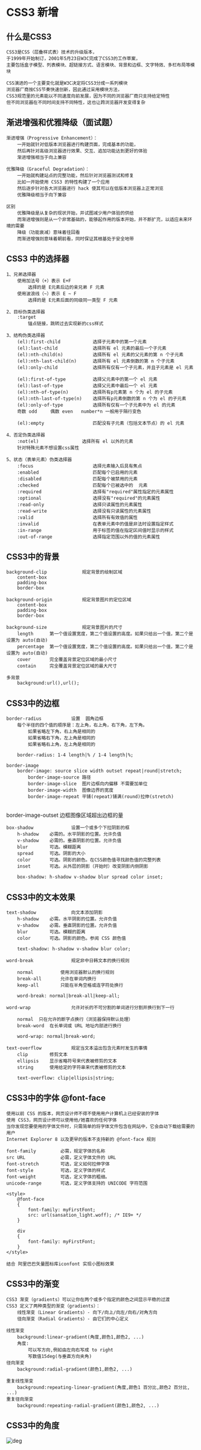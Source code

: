 # CSS3 新增

## 什么是CSS3

	CSS3是CSS（层叠样式表）技术的升级版本，
	于1999年开始制订，2001年5月23日W3C完成了CSS3的工作草案，
	主要包括盒子模型、列表模块、超链接方式、语言模块、背景和边框、文字特效、多栏布局等模块
	
	CSS演进的一个主要变化就是W3C决定将CSS3分成一系列模块
	浏览器厂商按CSS节奏快速创新，因此通过采用模块方法，
	CSS3规范里的元素能以不同速度向前发展，因为不同的浏览器厂商只支持给定特性
	但不同浏览器在不同时间支持不同特性，这也让跨浏览器开发变得复杂

## 渐进增强和优雅降级（面试题）

	渐进增强（Progressive Enhancement）：
		一开始就针对低版本浏览器进行构建页面，完成基本的功能，
		然后再针对高级浏览器进行效果、交互、追加功能达到更好的体验
		渐进增强相当于向上兼容
		
	优雅降级（Graceful Degradation）：
		一开始就构建站点的完整功能，然后针对浏览器测试和修复
		比如一开始使用 CSS3 的特性构建了一个应用
		然后逐步针对各大浏览器进行 hack 使其可以在低版本浏览器上正常浏览
		优雅降级相当于向下兼容
	
	区别
		优雅降级是从复杂的现状开始，并试图减少用户体验的供给
		而渐进增强则是从一个非常基础的，能够起作用的版本开始，并不断扩充，以适应未来环境的需要
		降级（功能衰减）意味着往回看
		而渐进增强则意味着朝前看，同时保证其根基处于安全地带

## CSS3 中的选择器

	1、兄弟选择器
		使用加法号（+）表示 E+F
			选择的是 E元素后边的亲兄弟 F 元素
		使用波浪线（~）表示 E ~ F
			选择的是 E元素后面的同级同一类型 F 元素
		
	2、目标伪类选择器
		:target
			锚点链接，跳转过去实现新的css样式
		
	3、结构伪类选择器
		(el):first-child    		选择子元素中的第一个元素
		(el):last-child				选择所有 el 元素的最后一个子元素
		(el):nth-child(n)			选择所有 el 元素的父元素的第 n 个子元素
		(el):nth-last-child(n)		选择所有 el 元素倒数的第 n 个子元素
		(el):only-child				选择所有仅有一个子元素，并且子元素是 el 元素	
		
		(el):first-of-type			选择父元素中的第一个 el 元素
		(el):last-of-type			选择父元素中最后一个 el 元素
		(el):nth-of-type(n)			选择所有p元素第 n 个为 el 的子元素
		(el):nth-last-of-type(n)	选择所有p元素倒数的第 n 个为 el 的子元素
		(el):only-of-type			选择所有仅有一个子元素中为 el 的元素
		奇数 odd     偶数 even   number*n 一般用于隔行变色
		
		(el):empty					匹配没有子元素（包括文本节点）的 el 元素
		
	4、否定伪类选择器
		:not(el)				选择所有 el 以外的元素
		针对特殊元素不想设置css属性
		
	5、状态（表单元素）伪类选择器
		:focus						选择元素输入后具有焦点
		:enabled					匹配每个已启用的元素
		:disabled					匹配每个被禁用的元素
		:checked					匹配每个已被选中的  元素
		:required					选择有"required"属性指定的元素属性	
		:optional					选择没有"required"的元素属性
		:read-only					选择只读属性的元素属性
		:read-write					选择没有只读属性的元素属性
		:valid						选择所有有效值的属性
		:invalid					在表单元素中的值是非法时设置指定样式
		:in-range					用于标签的值在指定区间值时显示的样式
		:out-of-range				选择指定范围以外的值的元素属性

## CSS3中的背景

	background-clip				规定背景的绘制区域
		content-box
		padding-box
		border-box
		
	background-origin			规定背景图片的定位区域
		content-box
		padding-box
		border-box
		
	background-size				规定背景图片的尺寸	
		length		第一个值设置宽度，第二个值设置的高度。如果只给出一个值，第二个是设置为 auto(自动)
		percentage	第一个值设置宽度，第二个值设置的高度。如果只给出一个值，第二个是设置为 auto(自动)
		cover		完全覆盖背景定位区域的最小尺寸
		contain		完全覆盖背景定位区域的最大尺寸
		
	多背景
		background:url(),url();

## CSS3中的边框

	border-radius			设置	圆角边框
		每个半径的四个值的顺序是：左上角，右上角，右下角，左下角。
			如果省略左下角，右上角是相同的
			如果省略右下角，左上角是相同的
			如果省略右上角，左上角是相同的
			
		border-radius: 1-4 length|% / 1-4 length|%;
		
	border-image
		border-image: source slice width outset repeat|round|stretch;
	        border-image-source 路径
	        border-image-slice 	图片边框向内偏移 不需要加单位
	        border-image-width	图像边界的宽度
	        border-image-repeat 平铺(repeat)铺满(round)拉伸(stretch)


​		
		border-image-outset 边框图像区域超出边框的量
	
	box-shadow				设置一个或多个下拉阴影的框
		h-shadow	必需的。水平阴影的位置。允许负值
		v-shadow	必需的。垂直阴影的位置。允许负值
		blur		可选。模糊距离
		spread		可选。阴影的大小
		color		可选。阴影的颜色。在CSS颜色值寻找颜色值的完整列表
		inset		可选。从外层的阴影（开始时）改变阴影内侧阴影
		
		box-shadow: h-shadow v-shadow blur spread color inset;

## CSS3中的文本效果

	text-shadow				向文本添加阴影
		h-shadow	必需。水平阴影的位置。允许负值
		v-shadow	必需。垂直阴影的位置。允许负值
		blur		可选。模糊的距离
		color		可选。阴影的颜色。参阅 CSS 颜色值
		
		text-shadow: h-shadow v-shadow blur color;
		
	word-break				规定非中日韩文本的换行规则
	
		normal			使用浏览器默认的换行规则
		break-all		允许在单词内换行
		keep-all		只能在半角空格或连字符处换行
		
		word-break: normal|break-all|keep-all;
		
	word-wrap				允许对长的不可分割的单词进行分割并换行到下一行
		
		normal	只在允许的断字点换行（浏览器保持默认处理）
		break-word	在长单词或 URL 地址内部进行换行
		
		word-wrap: normal|break-word;
		
	text-overflow			规定当文本溢出包含元素时发生的事情
		clip		修剪文本
		ellipsis	显示省略符号来代表被修剪的文本
		string		使用给定的字符串来代表被修剪的文本
		
		text-overflow: clip|ellipsis|string;

## CSS3中的字体 @font-face 

	使用以前 CSS 的版本，网页设计师不得不使用用户计算机上已经安装的字体
	使用 CSS3，网页设计师可以使用他/她喜欢的任何字体
	当你发现您要使用的字体文件时，只需简单的将字体文件包含在网站中，它会自动下载给需要的用户
	Internet Explorer 8 以及更早的版本不支持新的 @font-face 规则
	
	font-family			必需，规定字体的名称
	src	URL				必需，定义字体文件的 URL
	font-stretch		可选，定义如何拉伸字体
	font-style			可选，定义字体的样式
	font-weight			可选，定义字体的粗细。
	unicode-range		可选，定义字体支持的 UNICODE 字符范围
	
	<style>
		@font-face
		{
		    font-family: myFirstFont;
		    src: url(sansation_light.woff);	/* IE9+ */
		}
		 
		div
		{
		    font-family: myFirstFont;
		}
	</style>
	
	结合 阿里巴巴矢量图标库iconfont 实现小图标效果

## CSS3中的渐变

	CSS3 渐变（gradients）可以让你在两个或多个指定的颜色之间显示平稳的过渡
	CSS3 定义了两种类型的渐变（gradients）：
		线性渐变（Linear Gradients）- 向下/向上/向左/向右/对角方向
		径向渐变（Radial Gradients）- 由它们的中心定义
	
	线性渐变
		background:linear-gradient(角度,颜色1,颜色2, ...)
		角度:
			可以写方向,例如由左向右写成 to right
			写数值15deg(与垂直方向夹角)
	径向渐变
		background:radial-gradient(颜色1,颜色2, ...)
		
	重复线性渐变
		background:repeating-linear-gradient(角度,颜色1 百分比,颜色2 百分比, ...)
	重复径向渐变
		background:repeating-radial-gradient(颜色1,颜色2, ...)

## CSS3中的角度

![deg](images/deg.jpg)